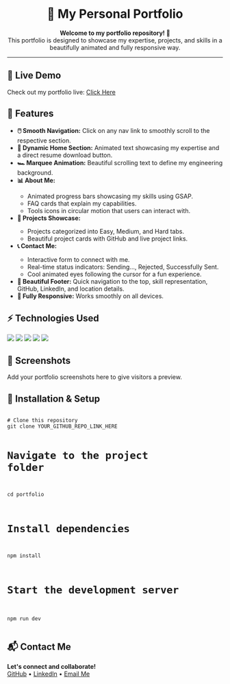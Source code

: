 <h1 align="center">🚀 My Personal Portfolio</h1>

<p align="center">
  <b>Welcome to my portfolio repository! 🌟</b><br>
  This portfolio is designed to showcase my expertise, projects, and skills in a beautifully animated and fully responsive way.
</p>

---

<h2>🔗 Live Demo</h2>
<p>Check out my portfolio live: <a href="YOUR_PORTFOLIO_LINK_HERE" target="_blank">Click Here</a></p>

<h2>📌 Features</h2>
<ul>
  <li><strong>🖱️ Smooth Navigation:</strong> Click on any nav link to smoothly scroll to the respective section.</li>
  <li><strong>🏡 Dynamic Home Section:</strong> Animated text showcasing my expertise and a direct resume download button.</li>
  <li><strong>🏎️ Marquee Animation:</strong> Beautiful scrolling text to define my engineering background.</li>
  <li><strong>📊 About Me:</strong></li>
  <ul>
    <li>Animated progress bars showcasing my skills using GSAP.</li>
    <li>FAQ cards that explain my capabilities.</li>
    <li>Tools icons in circular motion that users can interact with.</li>
  </ul>
  <li><strong>📂 Projects Showcase:</strong></li>
  <ul>
    <li>Projects categorized into Easy, Medium, and Hard tabs.</li>
    <li>Beautiful project cards with GitHub and live project links.</li>
  </ul>
  <li><strong>📞 Contact Me:</strong></li>
  <ul>
    <li>Interactive form to connect with me.</li>
    <li>Real-time status indicators: Sending..., Rejected, Successfully Sent.</li>
    <li>Cool animated eyes following the cursor for a fun experience.</li>
  </ul>
  <li><strong>🚀 Beautiful Footer:</strong> Quick navigation to the top, skill representation, GitHub, LinkedIn, and location details.</li>
  <li><strong>📱 Fully Responsive:</strong> Works smoothly on all devices.</li>
</ul>

<h2>⚡ Technologies Used</h2>
<p>
  <img src="https://img.shields.io/badge/React-20232A?style=for-the-badge&logo=react&logoColor=61DAFB">
  <img src="https://img.shields.io/badge/Vite-646CFF?style=for-the-badge&logo=vite&logoColor=white">
  <img src="https://img.shields.io/badge/TailwindCSS-38B2AC?style=for-the-badge&logo=tailwind-css&logoColor=white">
  <img src="https://img.shields.io/badge/GSAP-00C200?style=for-the-badge&logo=greensock&logoColor=white">
  <img src="https://img.shields.io/badge/JavaScript-F7DF1E?style=for-the-badge&logo=javascript&logoColor=black">
</p>

<h2>🎨 Screenshots</h2>
<p>Add your portfolio screenshots here to give visitors a preview.</p>

<h2>🚀 Installation & Setup</h2>
<pre>
<code>
# Clone this repository
git clone YOUR_GITHUB_REPO_LINK_HERE

# Navigate to the project folder
cd portfolio

# Install dependencies
npm install

# Start the development server
npm run dev
</code>
</pre>

<h2>📬 Contact Me</h2>
<p>
  <b>Let's connect and collaborate!</b><br>
  <a href="https://github.com/KausarKhan-2002?tab=repositories" target="_blank">GitHub</a> • 
  <a href="https://www.linkedin.com/in/kausar-khan-88299227a/" target="_blank">LinkedIn</a> • 
  <a href="mailto:kausarrkhan83@gmail.com">Email Me</a>
</p>

